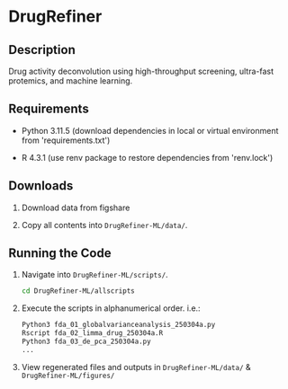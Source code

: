 # DrugRefiner

## Description

Drug activity deconvolution using high-throughput screening, ultra-fast protemics, and machine learning. 

## Requirements

- Python 3.11.5 (download dependencies in local or virtual environment from 'requirements.txt') 

- R 4.3.1 (use renv package to restore dependencies from 'renv.lock')

## Downloads

1. Download data from figshare

2. Copy all contents into `DrugRefiner-ML/data/`.

## Running the Code

1. Navigate into `DrugRefiner-ML/scripts/`. 

   ```sh
   cd DrugRefiner-ML/allscripts

2. Execute the scripts in alphanumerical order. i.e.:

   ```sh
   Python3 fda_01_globalvarianceanalysis_250304a.py
   Rscript fda_02_limma_drug_250304a.R
   Python3 fda_03_de_pca_250304a.py
   ...

3. View regenerated files and outputs in `DrugRefiner-ML/data/` & `DrugRefiner-ML/figures/`